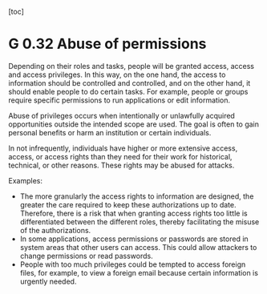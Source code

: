 [toc]
 
G 0.32 Abuse of permissions
====================================

Depending on their roles and tasks, people will be granted access, access and access privileges. In this way, on the one hand, the access to information should be controlled and controlled, and on the other hand, it should enable people to do certain tasks. For example, people or groups require specific permissions to run applications or edit information.

Abuse of privileges occurs when intentionally or unlawfully acquired opportunities outside the intended scope are used. The goal is often to gain personal benefits or harm an institution or certain individuals.

In not infrequently, individuals have higher or more extensive access, access, or access rights than they need for their work for historical, technical, or other reasons. These rights may be abused for attacks.

Examples:

* The more granularly the access rights to information are designed, the greater the care required to keep these authorizations up to date. Therefore, there is a risk that when granting access rights too little is differentiated between the different roles, thereby facilitating the misuse of the authorizations.
* In some applications, access permissions or passwords are stored in system areas that other users can access. This could allow attackers to change permissions or read passwords.
* People with too much privileges could be tempted to access foreign files, for example, to view a foreign email because certain information is urgently needed.
